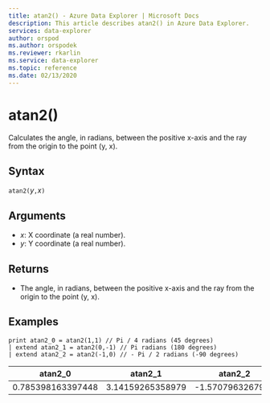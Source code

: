 ```yaml
---
title: atan2() - Azure Data Explorer | Microsoft Docs
description: This article describes atan2() in Azure Data Explorer.
services: data-explorer
author: orspod
ms.author: orspodek
ms.reviewer: rkarlin
ms.service: data-explorer
ms.topic: reference
ms.date: 02/13/2020
---
```

# atan2()

Calculates the angle, in radians, between the positive x-axis and the ray from the origin to the point (y, x).

## Syntax

`atan2(`*y*`,`*x*`)`

## Arguments

* *x*: X coordinate (a real number).
* *y*: Y coordinate (a real number).

## Returns

* The angle, in radians, between the positive x-axis and the ray from the origin to the point (y, x).

## Examples

```kusto
print atan2_0 = atan2(1,1) // Pi / 4 radians (45 degrees)
| extend atan2_1 = atan2(0,-1) // Pi radians (180 degrees)
| extend atan2_2 = atan2(-1,0) // - Pi / 2 radians (-90 degrees)
```

|atan2_0|atan2_1|atan2_2|
|---|---|---|
|0.785398163397448|3.14159265358979|-1.5707963267949|